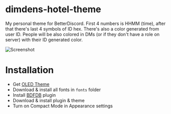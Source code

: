 # dimdens-hotel-theme
My personal theme for BetterDiscord.
First 4 numbers is HHMM (time), after that there's last 4 symbols of ID hex. There's also a color generated from user ID.
People will be also colored in DMs (or if they don't have a role on server) with their ID generated color. 

![Screenshot](https://lune.dimden.dev/a0e0882a32.png)

# Installation
- Get [OLED Theme](https://github.com/dimdenGD/discord-oled-theme)
- Download & install all fonts in `fonts` folder
- Install [BDFDB](https://betterdiscord.app/plugin/BDFDB) plugin
- Download & install plugin & theme
- Turn on Compact Mode in Appearance settings
